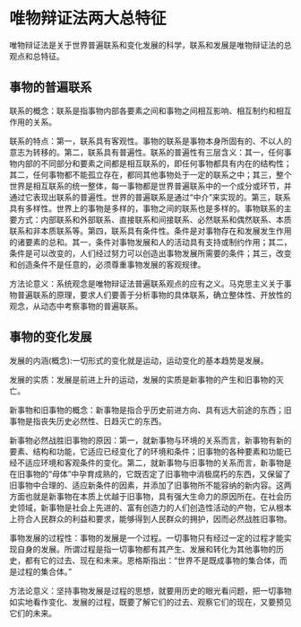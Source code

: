 # 唯物辩证法两大总特征

唯物辩证法是关于世界普遍联系和变化发展的科学，联系和发展是唯物辩证法的总观点和总特征。

## 事物的普遍联系

联系的概念：联系是指事物内部各要素之间和事物之间相互影响、相互制约和相互作用的关系。

联系的特点：第一，联系具有客观性。事物的联系是事物本身所固有的、不以人的意志为转移的。第二，联系具有普遍性。联系的普遍性有三层含义：其一，任何事物内部的不同部分和要素之间都是相互联系的，即任何事物都具有内在的结构性；其二，任何事物都不能孤立存在，都同其他事物处于一定的联系之中；其三，整个世界是相互联系的统一整体，每一事物都是世界普遍联系中的一个成分或环节，并通过它表现出联系的普遍性。世界的普遍联系是通过“中介”来实现的。第三，联系具有多样性。世界上的事物是多样的，事物之间的联系也是多样的。事物联系的主要方式：内部联系和外部联系、直接联系和间接联系、必然联系和偶然联系、本质联系和非本质联系等。第四，联系具有条件性。条件是对事物存在和发展发生作用的诸要素的总和。其一，条件对事物发展和人的活动具有支持或制约作用；其二，条件是可以改变的，人们经过努力可以创造出事物发展所需要的条件；其三，改变和创造条件不是任意的，必须尊重事物发展的客观规律。

方法论意义：系统观念是唯物辩证法普遍联系观点的应有之义。马克思主义关于事物普遍联系的原理，要求人们要善于分析事物的具体联系，确立整体性、开放性的观念，从动态中考察事物的普遍联系。

## 事物的变化发展

发展的内涵(概念):一切形式的变化就是运动，运动变化的基本趋势是发展。

发展的实质：发展是前进上升的运动，发展的实质是新事物的产生和旧事物的灭亡。

新事物和旧事物的概念：新事物是指合乎历史前进方向、具有远大前途的东西；旧事物是指丧失历史必然性、日趋灭亡的东西。

新事物必然战胜旧事物的原因：第一，就新事物与环境的关系而言，新事物有新的要素、结构和功能，它适应已经变化了的环境和条件；旧事物的各种要素和功能已经不适应环境和客观条件的变化。第二，就新事物与旧事物的关系而言，新事物是在旧事物的“母体”中孕育成熟的，它既否定了旧事物中消极腐朽的东西，又保留了旧事物中合理的、适应新条件的因素，并添加了旧事物所不能容纳的新内容。这两方面也就是新事物在本质上优越于旧事物，具有强大生命力的原因所在。在社会历史领域，新事物是社会上先进的、富有创造力的人们创造性活动的产物，它从根本上符合人民群众的利益和要求，能够得到人民群众的拥护，因而必然战胜旧事物。

事物发展的过程性：事物的发展是一个过程。一切事物只有经过一定的过程才能实现自身的发展。所谓过程是指一切事物都有其产生、发展和转化为其他事物的历史，都有它的过去、现在和未来。恩格斯指出：“世界不是既成事物的集合体，而是过程的集合体。”

方法论意义：坚持事物发展是过程的思想，就要用历史的眼光看问题，把一切事物如实地看作变化、发展的过程，既要了解它们的过去、观察它们的现在，又要预见它们的未来。